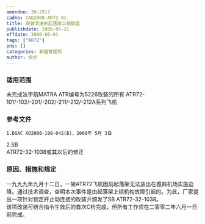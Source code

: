 ```yaml
---
amendno: 39-2917  
cadno: CAD2000-AR72-01  
title: 安装改进的起落架上锁锁盒  
publishdate: 2000-05-31  
effdate: 2000-06-01  
tags: ["AR72"]  
pns: []  
categories: 新疆管理局  
author: 徐文  
---
```

  
### 适用范围  
未完成法宇航MATRA ATR编号为5226改装的所有 ATR72-101/-102/-201/-202/-211/-212/-212A系列飞机  
  
<!--more-->  
### 参考文件  
    1.DGAC AD2000-190-042(B)，2000年 5月 3日  
 2.SB  
ATR72-32-1038或其以后的修正  
  
### 原因、措施和规定  
一九九九年九月十二日，一架ATR72飞机因前起落架无法放出在雅典机场实施迫降。通过技术调查，查明本次事件是由起落架上锁机构故障引起的。为此，厂家提出一项针对锁定杆止动连接的改装并颁发了SB ATR72-32-1038。  
    该项改装可结合指令生效后的首次C检完成，但所有工作须在二零零二年六月一日前完成。  
